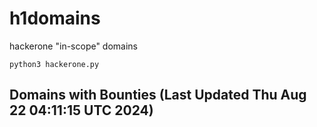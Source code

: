 # h1domains
hackerone "in-scope" domains

`python3 hackerone.py`
## Domains with Bounties (Last Updated Thu Aug 22 04:11:15 UTC 2024)
```

```

